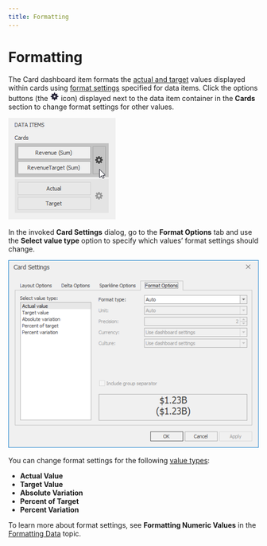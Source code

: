 ```yaml
---
title: Formatting
---
```

# Formatting
The Card dashboard item formats the [actual and target](../../../../../dashboard-for-desktop/articles/dashboard-designer/designing-dashboard-items/cards/providing-data.md) values displayed within cards using [format settings](../../../../../dashboard-for-desktop/articles/dashboard-designer/data-shaping/formatting-data.md) specified for data items. Click the options buttons (the ![DataItemsArea_OptionsButton](../../../../images/Img20167.png) icon) displayed next to the data item container in the **Cards** section to change format settings for other values.

![Cards_DeltaOptions_OptionsButton](../../../../images/Img19985.png)

In the invoked **Card Settings** dialog, go to the **Format Options** tab and use the **Select value type** option to specify which values’ format settings should change.

![CardSettings_FormatOptionsTab](../../../../images/Img128296.png)

You can change format settings for the following [value types](../../../../../dashboard-for-desktop/articles/dashboard-designer/designing-dashboard-items/cards/layout.md):
* **Actual Value**
* **Target Value**
* **Absolute Variation**
* **Percent of Target**
* **Percent Variation**

To learn more about format settings, see **Formatting Numeric Values** in the [Formatting Data](../../../../../dashboard-for-desktop/articles/dashboard-designer/data-shaping/formatting-data.md) topic.